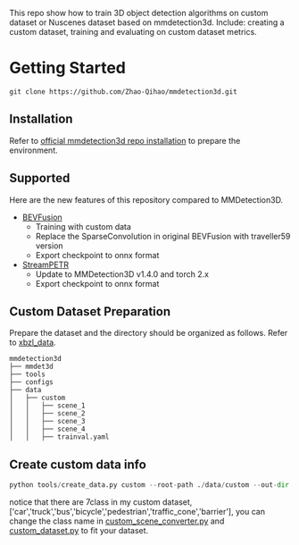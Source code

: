 This repo show how to train 3D object detection algorithms on custom dataset or Nuscenes dataset based on mmdetection3d. Include: creating a custom dataset, training and evaluating on custom dataset metrics.
# Getting Started
```
git clone https://github.com/Zhao-Qihao/mmdetection3d.git
```

## Installation
Refer to [official mmdetection3d repo installation](https://mmdetection3d.readthedocs.io/zh-cn/latest/get_started.html) to prepare the environment.

## Supported
Here are the new features of this repository compared to MMDetection3D. 
* [BEVFusion](./projects/BEVFusion/)
  * Training with custom data
  * Replace the SparseConvolution in original BEVFusion with traveller59 version
  * Export checkpoint to onnx format
* [StreamPETR](./projects/StreamPETR/)
  * Update to MMDetection3D v1.4.0 and torch 2.x
  * Export checkpoint to onnx format
## Custom Dataset Preparation
Prepare the dataset and the directory should be organized as follows. Refer to [xbzl_data](https://github.com/Zhao-Qihao/xbzl_data).
```
mmdetection3d
├── mmdet3d
├── tools
├── configs
├── data
│   ├── custom
│   │   ├── scene_1
│   │   ├── scene_2
│   │   ├── scene_3
│   │   ├── scene_4
│   │   ├── trainval.yaml
```

## Create custom data info
```python
python tools/create_data.py custom --root-path ./data/custom --out-dir ./data/custom --extra-tag custom
```
notice that there are 7class in my custom dataset, ['car','truck','bus','bicycle','pedestrian','traffic_cone','barrier'], you can change the class name in [custom_scene_converter.py](./tools/dataset_converters/custom_scene_converter.py#L8-L9) and [custom_dataset.py](./projects/BEVFusion/datasets/custom_dataset.py#L42-L45) to fit your dataset.




